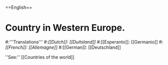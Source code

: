 ==English==

# Country in Western Europe.
#:'''Translations'''
#:*[[Dutch]]: [[Duitsland]]
#:*[[Esperanto]]: [[Germanio]]
#:*[[French]]: [[Allemagne]]
#:*[[German]]: [[Deutschland]]

''See:'' [[Countries of the world]]